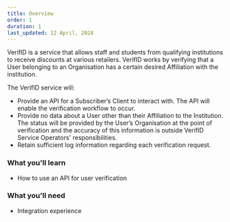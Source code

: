 ```yaml
---
title: Overview
order: 1
duration: 1
last_updated: 12 April, 2024
---
```


VerifID is a service that allows staff and students from qualifying institutions to receive discounts at various retailers. VerifID works by verifying that a User belonging to an Organisation has a certain desired Affiliation with the institution.

The VerifID service will:

- Provide an API for a Subscriber’s Client to interact with. The API will enable the verification workflow to occur.
- Provide no data about a User other than their Affiliation to the Institution. The status will be provided by the User’s Organisation at the point of verification and the accuracy of this information is outside VerifID Service Operators' responsibilities.
- Retain sufficient log information regarding each verification request.

### What you'll learn

- How to use an API for user verification

### What you'll need

- Integration experience
